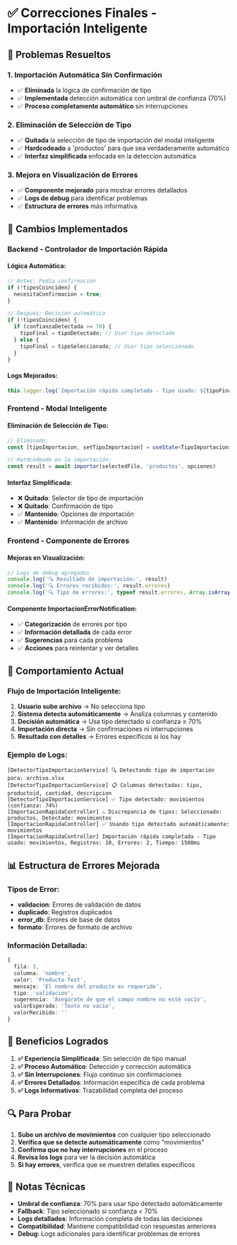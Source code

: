 # ✅ **Correcciones Finales - Importación Inteligente**

## 🎯 **Problemas Resueltos**

### **1. Importación Automática Sin Confirmación**
- ✅ **Eliminada** la lógica de confirmación de tipo
- ✅ **Implementada** detección automática con umbral de confianza (70%)
- ✅ **Proceso completamente automático** sin interrupciones

### **2. Eliminación de Selección de Tipo**
- ✅ **Quitada** la selección de tipo de importación del modal inteligente
- ✅ **Hardcodeado** a 'productos' para que sea verdaderamente automático
- ✅ **Interfaz simplificada** enfocada en la detección automática

### **3. Mejora en Visualización de Errores**
- ✅ **Componente mejorado** para mostrar errores detallados
- ✅ **Logs de debug** para identificar problemas
- ✅ **Estructura de errores** más informativa

## 🔧 **Cambios Implementados**

### **Backend - Controlador de Importación Rápida**

#### **Lógica Automática:**
```typescript
// Antes: Pedía confirmación
if (!tiposCoinciden) {
  necesitaConfirmacion = true;
}

// Después: Decisión automática
if (!tiposCoinciden) {
  if (confianzaDetectada >= 70) {
    tipoFinal = tipoDetectado; // Usar tipo detectado
  } else {
    tipoFinal = tipoSeleccionado; // Usar tipo seleccionado
  }
}
```

#### **Logs Mejorados:**
```typescript
this.logger.log(`Importación rápida completada - Tipo usado: ${tipoFinal}, Registros: ${result.registrosExitosos}, Errores: ${result.registrosConError}, Tiempo: ${processingTime}ms`);
```

### **Frontend - Modal Inteligente**

#### **Eliminación de Selección de Tipo:**
```typescript
// Eliminado:
const [tipoImportacion, setTipoImportacion] = useState<TipoImportacion>('productos')

// Hardcodeado en la importación:
const result = await importar(selectedFile, 'productos', opciones)
```

#### **Interfaz Simplificada:**
- ❌ **Quitado**: Selector de tipo de importación
- ❌ **Quitado**: Confirmación de tipo
- ✅ **Mantenido**: Opciones de importación
- ✅ **Mantenido**: Información de archivo

### **Frontend - Componente de Errores**

#### **Mejoras en Visualización:**
```typescript
// Logs de debug agregados
console.log('🔍 Resultado de importación:', result)
console.log('🔍 Errores recibidos:', result.errores)
console.log('🔍 Tipo de errores:', typeof result.errores, Array.isArray(result.errores))
```

#### **Componente ImportacionErrorNotification:**
- ✅ **Categorización** de errores por tipo
- ✅ **Información detallada** de cada error
- ✅ **Sugerencias** para cada problema
- ✅ **Acciones** para reintentar y ver detalles

## 🚀 **Comportamiento Actual**

### **Flujo de Importación Inteligente:**

1. **Usuario sube archivo** → No selecciona tipo
2. **Sistema detecta automáticamente** → Analiza columnas y contenido
3. **Decisión automática** → Usa tipo detectado si confianza ≥ 70%
4. **Importación directa** → Sin confirmaciones ni interrupciones
5. **Resultado con detalles** → Errores específicos si los hay

### **Ejemplo de Logs:**
```
[DetectorTipoImportacionService] 🔍 Detectando tipo de importación para: archivo.xlsx
[DetectorTipoImportacionService] 📋 Columnas detectadas: tipo, productoid, cantidad, descripcion
[DetectorTipoImportacionService] ✅ Tipo detectado: movimientos (confianza: 74%)
[ImportacionRapidaController] ⚠️ Discrepancia de tipos: Seleccionado: productos, Detectado: movimientos
[ImportacionRapidaController] ✅ Usando tipo detectado automáticamente: movimientos
[ImportacionRapidaController] Importación rápida completada - Tipo usado: movimientos, Registros: 10, Errores: 2, Tiempo: 1500ms
```

## 📊 **Estructura de Errores Mejorada**

### **Tipos de Error:**
- **validacion**: Errores de validación de datos
- **duplicado**: Registros duplicados
- **error_db**: Errores de base de datos
- **formato**: Errores de formato de archivo

### **Información Detallada:**
```typescript
{
  fila: 3,
  columna: 'nombre',
  valor: 'Producto Test',
  mensaje: 'El nombre del producto es requerido',
  tipo: 'validacion',
  sugerencia: 'Asegúrate de que el campo nombre no esté vacío',
  valorEsperado: 'Texto no vacío',
  valorRecibido: ''
}
```

## 🎉 **Beneficios Logrados**

1. **✅ Experiencia Simplificada**: Sin selección de tipo manual
2. **✅ Proceso Automático**: Detección y corrección automática
3. **✅ Sin Interrupciones**: Flujo continuo sin confirmaciones
4. **✅ Errores Detallados**: Información específica de cada problema
5. **✅ Logs Informativos**: Trazabilidad completa del proceso

## 🔍 **Para Probar**

1. **Sube un archivo de movimientos** con cualquier tipo seleccionado
2. **Verifica que se detecte automáticamente** como "movimientos"
3. **Confirma que no hay interrupciones** en el proceso
4. **Revisa los logs** para ver la decisión automática
5. **Si hay errores**, verifica que se muestren detalles específicos

## 📝 **Notas Técnicas**

- **Umbral de confianza**: 70% para usar tipo detectado automáticamente
- **Fallback**: Tipo seleccionado si confianza < 70%
- **Logs detallados**: Información completa de todas las decisiones
- **Compatibilidad**: Mantiene compatibilidad con respuestas anteriores
- **Debug**: Logs adicionales para identificar problemas de errores 